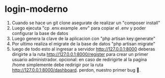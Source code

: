 # login-moderno
 
1. Cuando se hace un git clone asegurate de realizar un "composer install"
2. Luego ejecuta "cp .env.example .env" para copiar el .env y poder configurar la base de datos 
3. Luego genera  la clave de la aplicacion con "php artisan key:generate"
4. Por ultimo realiza el migrate de la base de datos "php artisan migrate"
5. luego de todo esto al ingresar a servidor http://127.0.0.1:8000 deberas dirigirte a la ruta http://127.0.0.1:8000/register para crear un primer usuario administrador.
opcional: en caso de redirigirte al la pagina /home simplemente debe redirigir por la ruta http://127.0.0.1:8000/dashboard. perdon, nuestro primer bug 🥹.